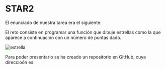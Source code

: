 # STAR2
El enunciado de nuestra tarea era el siguiente:

El reto consiste en programar una función que dibuje estrellas como la que aparece a continuación con un número de puntas dado.

![estrella](https://user-images.githubusercontent.com/91721826/146766174-6b6d5639-503d-4493-abf4-9537eb7cf623.png)

Para poder presentarlo se ha creado un repositorio en GitHub, cuya direccioón es:
